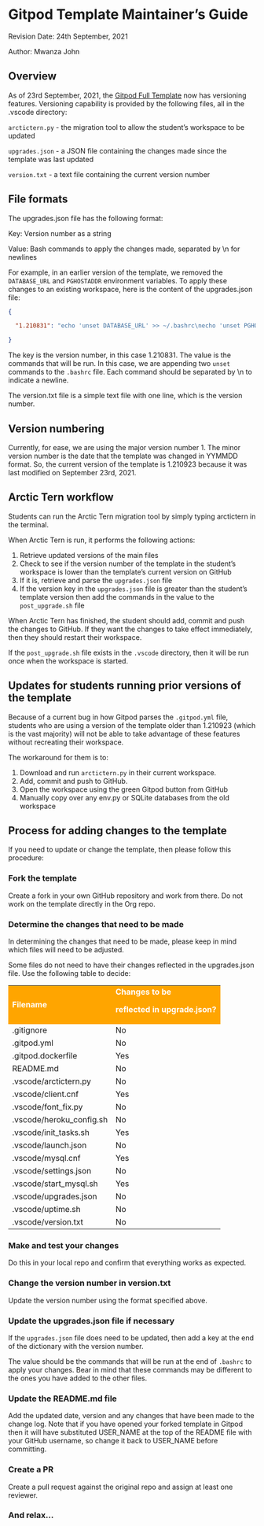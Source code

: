 # Gitpod Template Maintainer’s Guide

Revision Date: 24th September, 2021

Author: Mwanza John


## Overview

As of 23rd September, 2021, the [Gitpod Full Template](https://github.com/Code-Institute-Org/gitpod-full-template) now has versioning features. Versioning capability is provided by the following files, all in the .vscode directory:

`arctictern.py`	- the migration tool to allow the student’s workspace to be updated

`upgrades.json`	- a JSON file containing the changes made since the template was last updated

`version.txt`	- a text file containing the current version number


## File formats

The upgrades.json file has the following format:

Key: 	Version number as a string

Value: 	Bash commands to apply the changes made, separated by \n for newlines

For example, in an earlier version of the template, we removed the `DATABASE_URL` and `PGHOSTADDR` environment variables. To apply these changes to an existing workspace, here is the content of the upgrades.json file:

```json
{

  "1.210831": "echo 'unset DATABASE_URL' >> ~/.bashrc\necho 'unset PGHOSTADDR' >> ~/.bashrc"

}
```

The key is the version number, in this case 1.210831. The value is the commands that will be run. In this case, we are appending two `unset` commands to the `.bashrc` file. Each command should be separated by \n to indicate a newline.

The version.txt file is a simple text file with one line, which is the version number.


## Version numbering

Currently, for ease, we are using the major version number 1. The minor version number is the date that the template was changed in YYMMDD format. So, the current version of the template is 1.210923 because it was last modified on September 23rd, 2021.


## Arctic Tern workflow

Students can run the Arctic Tern migration tool by simply typing arctictern in the terminal.

When Arctic Tern is run, it performs the following actions:

1. Retrieve updated versions of the main files
2. Check to see if the version number of the template in the student’s workspace is lower than the template’s current version on GitHub
3. If it is, retrieve and parse the `upgrades.json` file
4. If the version key in the `upgrades.json` file is greater than the student’s template version then add the commands in the value to the `post_upgrade.sh` file

When Arctic Tern has finished, the student should add, commit and push the changes to GitHub. If they want the changes to take effect immediately, then they should restart their workspace.

If the `post_upgrade.sh` file exists in the `.vscode` directory, then it will be run once when the workspace is started.


## Updates for students running prior versions of the template

Because of a current bug in how Gitpod parses the `.gitpod.yml` file, students who are using a version of the template older than 1.210923 (which is the vast majority) will not be able to take advantage of these features without recreating their workspace.

The workaround for them is to:

1. Download and run `arctictern.py` in their current workspace.
2. Add, commit and push to GitHub.
3. Open the workspace using the green Gitpod button from GitHub
4. Manually copy over any env.py or SQLite databases from the old workspace


## Process for adding changes to the template

If you need to update or change the template, then please follow this procedure:


### Fork the template

Create a fork in your own GitHub repository and work from there. Do not work on the template directly in the Org repo.


### Determine the changes that need to be made

In determining the changes that need to be made, please keep in mind which files will need to be adjusted.

Some files do not need to have their changes reflected in the upgrades.json file. Use the following table to decide:


<table>
  <tr>
   <td style="background-color: orange; color: white"><strong>Filename</strong>
   </td>
   <td style="background-color: orange; color: white"><strong>Changes to be</strong>
<p>
<strong>reflected in upgrade.json?</strong>
   </td>
  </tr>
  <tr>
   <td>.gitignore
   </td>
   <td>No
   </td>
  </tr>
  <tr>
   <td>.gitpod.yml
   </td>
   <td>No
   </td>
  </tr>
  <tr>
   <td>.gitpod.dockerfile
   </td>
   <td>Yes
   </td>
  </tr>
  <tr>
   <td>README.md
   </td>
   <td>No
   </td>
  </tr>
  <tr>
   <td>.vscode/arctictern.py
   </td>
   <td>No
   </td>
  </tr>
  <tr>
   <td>.vscode/client.cnf
   </td>
   <td>Yes
   </td>
  </tr>
  <tr>
   <td>.vscode/font_fix.py
   </td>
   <td>No
   </td>
  </tr>
  <tr>
   <td>.vscode/heroku_config.sh
   </td>
   <td>No
   </td>
  </tr>
  <tr>
   <td>.vscode/init_tasks.sh
   </td>
   <td>Yes
   </td>
  </tr>
  <tr>
   <td>.vscode/launch.json
   </td>
   <td>No
   </td>
  </tr>
  <tr>
   <td>.vscode/mysql.cnf
   </td>
   <td>Yes
   </td>
  </tr>
  <tr>
   <td>.vscode/settings.json
   </td>
   <td>No
   </td>
  </tr>
  <tr>
   <td>.vscode/start_mysql.sh
   </td>
   <td>Yes
   </td>
  </tr>
  <tr>
   <td>.vscode/upgrades.json
   </td>
   <td>No
   </td>
  </tr>
  <tr>
   <td>.vscode/uptime.sh
   </td>
   <td>No
   </td>
  </tr>
  <tr>
   <td>.vscode/version.txt
   </td>
   <td>No
   </td>
  </tr>
</table>



### Make and test your changes

Do this in your local repo and confirm that everything works as expected.


### Change the version number in version.txt

Update the version number using the format specified above.


### Update the upgrades.json file if necessary

If the `upgrades.json` file does need to be updated, then add a key at the end of the dictionary with the version number.

The value should be the commands that will be run at the end of `.bashrc` to apply your changes. Bear in mind that these commands may be different to the ones you have added to the other files.


### Update the README.md file

Add the updated date, version and any changes that have been made to the change log. Note that if you have opened your forked template in Gitpod then it will have substituted USER_NAME at the top of the README file with your GitHub username, so change it back to USER_NAME before committing.


### Create a PR

Create a pull request against the original repo and assign at least one reviewer.


### And relax...
